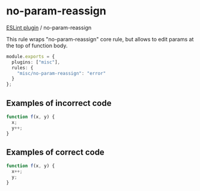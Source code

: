 # no-param-reassign

[ESLint plugin](https://iliubinskii.github.io/eslint-plugin-misc/) / no-param-reassign

This rule wraps "no-param-reassign" core rule, but allows to edit params at the top of function body.

```ts
module.exports = {
  plugins: ["misc"],
  rules: {
    "misc/no-param-reassign": "error"
  }
};
```

## Examples of incorrect code

```ts
function f(x, y) {
  x;
  y++;
}
```

## Examples of correct code

```ts
function f(x, y) {
  x++;
  y;
}
```